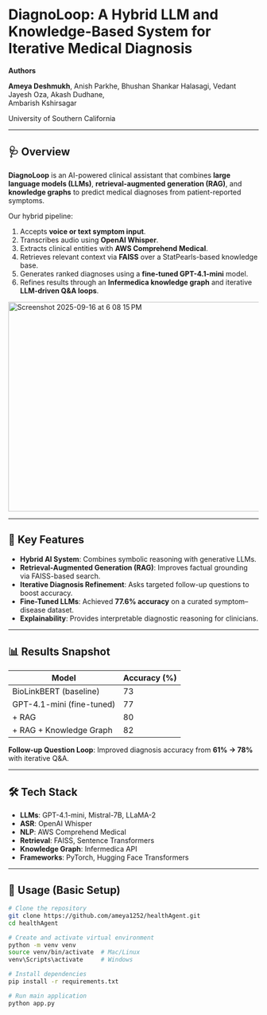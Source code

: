 # DiagnoLoop: A Hybrid LLM and Knowledge-Based System for Iterative Medical Diagnosis

**Authors** 

**Ameya Deshmukh**, Anish Parkhe, Bhushan Shankar Halasagi, Vedant Jayesh Oza, Akash Dudhane,  
Ambarish Kshirsagar 

University of Southern California  

---

## 🩺 Overview
**DiagnoLoop** is an AI-powered clinical assistant that combines **large language models (LLMs)**, **retrieval-augmented generation (RAG)**, and **knowledge graphs** to predict medical diagnoses from patient-reported symptoms.  

Our hybrid pipeline:
1. Accepts **voice or text symptom input**.
2. Transcribes audio using **OpenAI Whisper**.
3. Extracts clinical entities with **AWS Comprehend Medical**.
4. Retrieves relevant context via **FAISS** over a StatPearls-based knowledge base.
5. Generates ranked diagnoses using a **fine-tuned GPT-4.1-mini** model.
6. Refines results through an **Infermedica knowledge graph** and iterative **LLM-driven Q&A loops**.

<img width="715" height="421" alt="Screenshot 2025-09-16 at 6 08 15 PM" src="https://github.com/user-attachments/assets/3b49eaac-9e41-45a2-8ddf-75ac532330ea" />

---

## 🔑 Key Features
- **Hybrid AI System**: Combines symbolic reasoning with generative LLMs.  
- **Retrieval-Augmented Generation (RAG)**: Improves factual grounding via FAISS-based search.  
- **Iterative Diagnosis Refinement**: Asks targeted follow-up questions to boost accuracy.  
- **Fine-Tuned LLMs**: Achieved **77.6% accuracy** on a curated symptom–disease dataset.  
- **Explainability**: Provides interpretable diagnostic reasoning for clinicians.  

---

## 📊 Results Snapshot
| Model                     | Accuracy (%) |
|----------------------------|--------------|
| BioLinkBERT (baseline)      | 73           |
| GPT-4.1-mini (fine-tuned)    | 77           |
| + RAG                       | 80           |
| + RAG + Knowledge Graph      | 82           |

**Follow-up Question Loop**: Improved diagnosis accuracy from **61% → 78%** with iterative Q&A.  

---

## 🛠️ Tech Stack
- **LLMs**: GPT-4.1-mini, Mistral-7B, LLaMA-2  
- **ASR**: OpenAI Whisper  
- **NLP**: AWS Comprehend Medical  
- **Retrieval**: FAISS, Sentence Transformers  
- **Knowledge Graph**: Infermedica API  
- **Frameworks**: PyTorch, Hugging Face Transformers  

---

## 🚀 Usage (Basic Setup)
```bash
# Clone the repository
git clone https://github.com/ameya1252/healthAgent.git
cd healthAgent

# Create and activate virtual environment
python -m venv venv
source venv/bin/activate  # Mac/Linux
venv\Scripts\activate     # Windows

# Install dependencies
pip install -r requirements.txt

# Run main application
python app.py
